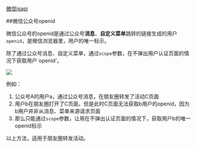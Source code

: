 

[微信jsapi](https://github.com/zxlie/WeixinApi)


##微信公众号openid

微信公众号的openid是通过公众号**消息**、**自定义菜单**跳转的链接生成的用户`openid`，是微信浏览器里，用户的唯一标示。

除了通过公众号消息、自定义菜单，通过`scope`参数，在不弹出用户认证页面的情况下获取用户`openid'。

![](http://fankangsong.github.io/wiki/img/weixinapi.jpg)

例如：

1. 公众号A的用户a，通过公众号消息，在朋友圈转发了活动C页面
2. 用户b在朋友圈打开了C页面，但是此时C页面无法获取b用户的openid，因为b用户并非从消息、菜单来源请求页面
3. 那么只能通过`scope`参数，让用在不弹出认证页面的情况下，获取用户b的唯一openid标示


以上方法，适用于朋友圈转发活动。
